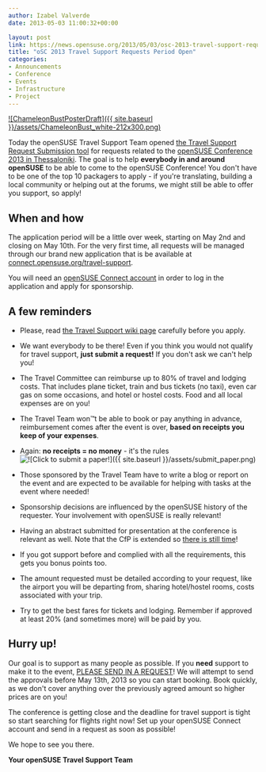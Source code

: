```yaml
---
author: Izabel Valverde
date: 2013-05-03 11:00:32+00:00

layout: post
link: https://news.opensuse.org/2013/05/03/osc-2013-travel-support-requests-period-open/
title: "oSC 2013 Travel Support Requests Period Open"
categories:
- Announcements
- Conference
- Events
- Infrastructure
- Project
---
```

[![ChameleonBustPosterDraft]({{ site.baseurl }}/assets/ChameleonBust_white-212x300.png)](http://conference.opensuse.org)

Today the openSUSE Travel Support Team opened [the Travel Support Request Submission tool](https://connect.opensuse.org/travel-support/) for requests related to the [openSUSE Conference 2013 in Thessaloniki](http://conference.opensuse.org). The goal is to help **everybody in and around openSUSE** to be able to come to the openSUSE Conference! You don't have to be one of the top 10 packagers to apply - if you're translating, building a local community or helping out at the forums, we might still be able to offer you support, so apply!


## When and how


The application period will be a little over week, starting on May 2nd and closing on May 10th. For the very first time, all requests will be managed through our brand new application that is be available at [connect.opensuse.org/travel-support](https://connect.opensuse.org/travel-support/).

You will need an [openSUSE Connect account](https://connect.opensuse.org) in order to log in the application and apply for sponsorship.


## A few reminders





	
  * Please, read [the Travel Support wiki page](http://opensuse.org/openSUSE:Travel_Support_Program) carefully before you apply.

	
  * We want everybody to be there! Even if you think you would not qualify for travel support, **just submit a request!** If you don't ask we can't help you!

	
  * The Travel Committee can reimburse up to 80% of travel and lodging costs. That includes plane ticket, train and bus tickets (no taxi), even car gas on some occasions, and hotel or hostel costs. Food and all local expenses are on you!

	
  * The Travel Team won™t be able to book or pay anything in advance, reimbursement comes after the event is over, **based on receipts you keep of your expenses**.

	
  * Again: **no receipts = no money** - it's the rules![![Click to submit a paper!]({{ site.baseurl }}/assets/submit_paper.png)](https://conference.opensuse.org/osem/conference/osc2013/proposal/new)

	
  * Those sponsored by the Travel Team have to write a blog or report on the event and are expected to be available for helping with tasks at the event where needed!

	
  * Sponsorship decisions are influenced by the openSUSE history of the requester. Your involvement with openSUSE is really relevant!

	
  * Having an abstract submitted for presentation at the conference is relevant as well. Note that the CfP is extended so [there is still time](https://news.opensuse.org/2013/04/03/osc13-cfp-extends/)!

	
  * If you got support before and complied with all the requirements, this gets you bonus points too.

	
  * The amount requested must be detailed according to your request, like the airport you will be departing from, sharing hotel/hostel rooms, costs associated with your trip.

	
  * Try to get the best fares for tickets and lodging. Remember if approved at least 20% (and sometimes more) will be paid by you.




## Hurry up!


Our goal is to support as many people as possible. If you **need** support to make it to the event, [PLEASE SEND IN A REQUEST](https://connect.opensuse.org/travel-support/requests/new?event_id=1)! We will attempt to send the approvals before May 13th, 2013 so you can start booking. Book quickly, as we don't cover anything over the previously agreed amount so higher prices are on you!

The conference is getting close and the deadline for travel support is tight so start searching for flights right now! Set up your openSUSE Connect account and send in a request as soon as possible!

We hope to see you there.

**Your openSUSE Travel Support Team**		
